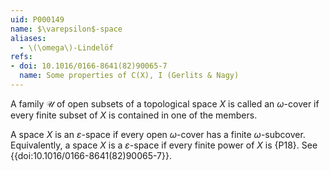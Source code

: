 ```yaml
---
uid: P000149
name: $\varepsilon$-space
aliases:
  - \(\omega\)-Lindelöf
refs:
- doi: 10.1016/0166-8641(82)90065-7
  name: Some properties of C(X), I (Gerlits & Nagy)
---
```

A family $\mathcal U$ of open subsets of a topological space $X$ is called an $\omega$-cover if every finite subset of $X$ is contained in one of the members.

A space $X$ is an $\varepsilon$-space if every open $\omega$-cover has a finite $\omega$-subcover. Equivalently, a space $X$ is a $\varepsilon$-space if every finite power of $X$ is
{P18}. See {{doi:10.1016/0166-8641(82)90065-7}}.
